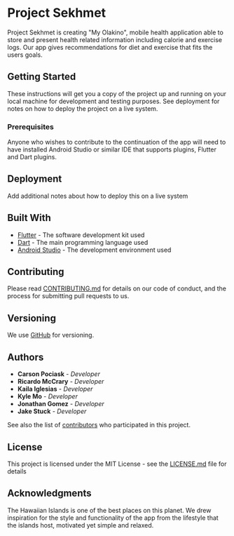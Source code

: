 # Project Sekhmet

Project Sekhmet is creating "My Olakino", mobile health application able to store and present health related information including calorie and exercise logs. Our app gives recommendations for diet and exercise that fits the users goals.

## Getting Started

These instructions will get you a copy of the project up and running on your local machine for development and testing purposes. See deployment for notes on how to deploy the project on a live system.

### Prerequisites

Anyone who wishes to contribute to the continuation of the app will need to have installed Android Studio or similar IDE that supports plugins, Flutter and Dart plugins.

## Deployment

Add additional notes about how to deploy this on a live system

## Built With

* [Flutter](https://flutter.dev/) - The software development kit used
* [Dart](https://maven.apache.org/) - The main programming language used
* [Android Studio](https://developer.android.com/studio) - The development environment used

## Contributing

Please read [CONTRIBUTING.md](https://gist.github.com/PurpleBooth/b24679402957c63ec426) for details on our code of conduct, and the process for submitting pull requests to us.

## Versioning

We use [GitHub](http://github.com/) for versioning.

## Authors

* **Carson Pociask** - *Developer*
* **Ricardo McCrary** - *Developer*
* **Kaila Iglesias** - *Developer*
* **Kyle Mo** - *Developer*
* **Jonathan Gomez** - *Developer*
* **Jake Stuck** - *Developer*

See also the list of [contributors](https://github.com/your/project/contributors) who participated in this project.

## License

This project is licensed under the MIT License - see the [LICENSE.md](LICENSE.md) file for details

## Acknowledgments

The Hawaiian Islands is one of the best places on this planet. We drew inspiration for the style and functionality of the app from the lifestyle that the islands host, motivated yet simple and relaxed.
